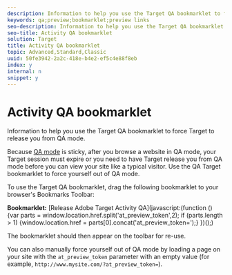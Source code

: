 ```yaml
---
description: Information to help you use the Target QA bookmarklet to force Target to release you from QA mode.
keywords: qa;preview;bookmarklet;preview links
seo-description: Information to help you use the Target QA bookmarklet to force Target to release you from QA mode.
seo-title: Activity QA bookmarklet
solution: Target
title: Activity QA bookmarklet
topic: Advanced,Standard,Classic
uuid: 50fe3942-2a2c-418e-b4e2-ef5c4e88f8eb
index: y
internal: n
snippet: y
---
```


# Activity QA bookmarklet

Information to help you use the Target QA bookmarklet to force Target to release you from QA mode.

Because [QA mode](../../c-activities/c-activity-qa/c-activity-qa.md#concept_9329EF33DE7D41CA9815C8115DBC4E40) is sticky, after you browse a website in QA mode, your Target session must expire or you need to have Target release you from QA mode before you can view your site like a typical visitor. Use the QA Target bookmarklet to force yourself out of QA mode.

To use the Target QA bookmarklet, drag the following bookmarklet to your browser's Bookmarks Toolbar:

**Bookmarklet:** [Release Adobe Target Activity QA](javascript:(function () {var parts = window.location.href.split('at_preview_token',2); if (parts.length > 1) {window.location.href = parts[0].concat('at_preview_token=');} })();)

The bookmarklet should then appear on the toolbar for re-use.

You can also manually force yourself out of QA mode by loading a page on your site with the `at_preview_token` parameter with an empty value (for example, `http://www.mysite.com/?at_preview_token=`). 
